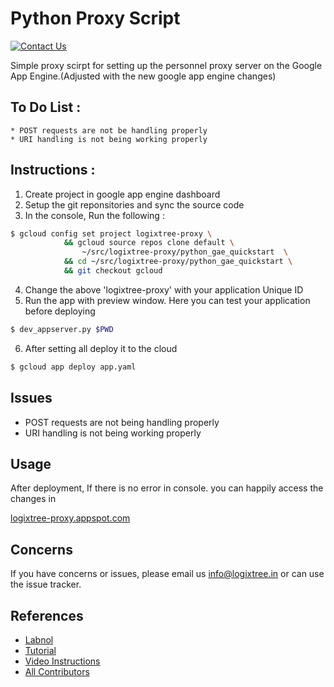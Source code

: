 # Python Proxy Script

[![Contact Us](http://logixtree.in/contact-us.svg)](http://logixtree.in)

Simple proxy scirpt for setting up the personnel proxy server on the Google App Engine.(Adjusted with the new google app engine changes)

## To Do List : 
	* POST requests are not be handling properly
	* URI handling is not being working properly 

## Instructions : 
1. Create project in google app engine dashboard 
2. Setup the git reponsitories and sync the source code 
3. In the console, Run the following :

```bash 
$ gcloud config set project logixtree-proxy \
  			&& gcloud source repos clone default \
    			~/src/logixtree-proxy/python_gae_quickstart  \
  			&& cd ~/src/logixtree-proxy/python_gae_quickstart \
  			&& git checkout gcloud
```

4. Change the above 'logixtree-proxy' with your application Unique ID
5. Run the app with preview window. Here you can test your application before deploying 

```bash		
$ dev_appserver.py $PWD
```

6. After setting all deploy it to the cloud

```bash 
$ gcloud app deploy app.yaml
```

## Issues 
+ POST requests are not being handling properly
+ URI handling is not being working properly 

## Usage

After deployment, If there is no error in console. you can happily access the changes in 

[logixtree-proxy.appspot.com](http://logixtree-proxy.appspot.com/)



## Concerns

If you have concerns or issues, please email us info@logixtree.in or can use the issue tracker.

## References

- [Labnol](http://twitter.com/labnol)
- [Tutorial](http://www.labnol.org/internet/setup-proxy-server/12890/)
- [Video Instructions](https://www.youtube.com/watch?v=3f6Zq4prys0)
- [All Contributors](../../contributors)
